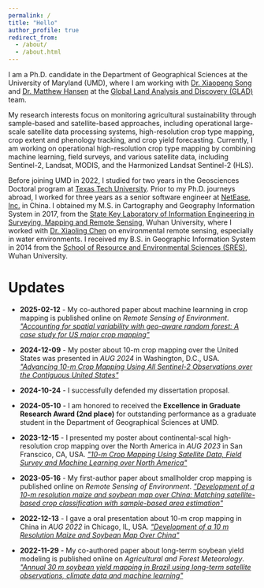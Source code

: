 ```yaml
---
permalink: /
title: "Hello"
author_profile: true
redirect_from: 
  - /about/
  - /about.html
---
```


I am a Ph.D. candidate in the Department of Geographical Sciences at the University of Maryland (UMD), where I am working with <a href="https://geog.umd.edu/facultyprofile/song/xiaopeng" target="_blank" rel="noopener noreferrer">Dr. Xiaopeng Song</a> and <a href="https://geog.umd.edu/facultyprofile/hansen/matthew-c" target="_blank" rel="noopener noreferrer">Dr. Matthew Hansen</a> at the <a href="https://glad.umd.edu/" target="_blank" rel="noopener noreferrer">Global Land Analysis and Discovery (GLAD)</a> team.

My research interests focus on monitoring agricultural sustainability through sample-based and satellite-based approaches, including operational large-scale satellite data processing systems, high-resolution crop type mapping, crop extent and phenology tracking, and crop yield forecasting. Currently, I am working on operational high-resolution crop type mapping by combining machine learning, field surveys, and various satellite data, including Sentinel-2, Landsat, MODIS, and the Harmonized Landsat Sentinel-2 (HLS).

Before joining UMD in 2022, I studied for two years in the Geosciences Doctoral program at <a href="https://www.depts.ttu.edu/geosciences/" target="_blank" rel="noopener noreferrer">Texas Tech University</a>. Prior to my Ph.D. journeys abroad, I worked for three years as a senior software engineer at <a href="https://ir.netease.com/" target="_blank" rel="noopener noreferrer">NetEase, Inc.</a> in China. I obtained my M.S. in Cartography and Geography Information System in 2017, from the <a href="http://www.lmars.whu.edu.cn/en/#" target="_blank" rel="noopener noreferrer">State Key Laboratory of Information Engineering in Surveying, Mapping and Remote Sensing</a>, Wuhan University, where I worked with <a href="http://www.lmars.whu.edu.cn/prof_web/Chsite/english.htm" target="_blank" rel="noopener noreferrer">Dr. Xiaoling Chen</a> on environmental remote sensing, especially in water environments. I received my B.S. in Geographic Information System in 2014 from the <a href="https://sres.whu.edu.cn/English/About/Overview.htm" target="_blank" rel="noopener noreferrer">School of Resource and Environmental Sciences (SRES)</a>, Wuhan University.



Updates
======
* **2025-02-12** - My co-authored paper about machine learnning in crop mapping is published online on <i>Remote Sensing of Environment</i>. <a href="https://doi.org/10.1016/j.rse.2024.114585" target="_blank" rel="noopener noreferrer">*"Accounting for spatial variability with geo-aware random forest: A case study for US major crop mapping"*</a>

* **2024-12-09** - My poster about 10-m crop mapping over the United States was presented in <i>AUG 2024</i> in Washington, D.C., USA. <a href="https://agu.confex.com/agu/agu24/meetingapp.cgi/Paper/1576265" target="_blank" rel="noopener noreferrer">*"Advancing 10-m Crop Mapping Using All Sentinel-2 Observations over the Contiguous United States"*</a>

* **2024-10-24** - I successfully defended my dissertation proposal.

* **2024-05-10** - I am honored to received the **Excellence in Graduate Research Award (2nd place)** for outstanding performance as a graduate student in the Department of Geographical Sciences at UMD.

* **2023-12-15** - I presented my poster about continental-scal high-resolution crop mapping over the North America in <i>AUG 2023</i> in San Franscico, CA, USA. <a href="https://agu.confex.com/agu/fm23/meetingapp.cgi/Paper/1305161" target="_blank" rel="noopener noreferrer">*"10-m Crop Mapping Using Satellite Data, Field Survey and Machine Learning over North America"*</a>

* **2023-05-16** - My first-author paper about smallholder crop mapping is published online on <i>Remote Sensing of Environment</i>. <a href="https://doi.org/10.1016/j.rse.2023.113623" target="_blank" rel="noopener noreferrer">*"Development of a 10-m resolution maize and soybean map over China: Matching satellite-based crop classification with sample-based area estimation"*</a>

* **2022-12-13** - I gave a oral presentation about 10-m crop mapping in China in <i>AUG 2022</i> in Chicago, IL, USA. <a href="https://agu.confex.com/agu/fm22/meetingapp.cgi/Paper/1079673" target="_blank" rel="noopener noreferrer">*"Development of a 10 m Resolution Maize and Soybean Map Over China"*</a>

* **2022-11-29** - My co-authored paper about long-terrm soybean yield modeling is published online on <i>Agricultural and Forest Meteorology</i>. <a href="https://doi.org/10.1016/j.agrformet.2022.109186" target="_blank" rel="noopener noreferrer">*"Annual 30 m soybean yield mapping in Brazil using long-term satellite observations, climate data and machine learning"*</a>



